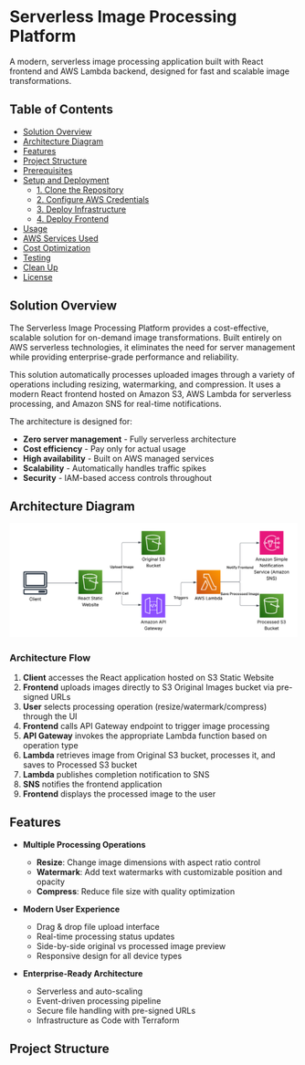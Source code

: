 # Serverless Image Processing Platform

A modern, serverless image processing application built with React frontend and AWS Lambda backend, designed for fast and scalable image transformations.

## Table of Contents

- [Solution Overview](#solution-overview)
- [Architecture Diagram](#architecture-diagram)  
- [Features](#features)
- [Project Structure](#project-structure)
- [Prerequisites](#prerequisites)
- [Setup and Deployment](#setup-and-deployment)
  - [1. Clone the Repository](#1-clone-the-repository)
  - [2. Configure AWS Credentials](#2-configure-aws-credentials)
  - [3. Deploy Infrastructure](#3-deploy-infrastructure)
  - [4. Deploy Frontend](#4-deploy-frontend)
- [Usage](#usage)
- [AWS Services Used](#aws-services-used)
- [Cost Optimization](#cost-optimization)
- [Testing](#testing)
- [Clean Up](#clean-up)
- [License](#license)

## Solution Overview

The Serverless Image Processing Platform provides a cost-effective, scalable solution for on-demand image transformations. Built entirely on AWS serverless technologies, it eliminates the need for server management while providing enterprise-grade performance and reliability.

This solution automatically processes uploaded images through a variety of operations including resizing, watermarking, and compression. It uses a modern React frontend hosted on Amazon S3, AWS Lambda for serverless processing, and Amazon SNS for real-time notifications.

The architecture is designed for:
- **Zero server management** - Fully serverless architecture
- **Cost efficiency** - Pay only for actual usage
- **High availability** - Built on AWS managed services
- **Scalability** - Automatically handles traffic spikes
- **Security** - IAM-based access controls throughout

## Architecture Diagram

![Architecture Diagram](assets/Blank%20diagram.png)

### Architecture Flow

1. **Client** accesses the React application hosted on S3 Static Website
2. **Frontend** uploads images directly to S3 Original Images bucket via pre-signed URLs
3. **User** selects processing operation (resize/watermark/compress) through the UI
4. **Frontend** calls API Gateway endpoint to trigger image processing
5. **API Gateway** invokes the appropriate Lambda function based on operation type
6. **Lambda** retrieves image from Original S3 bucket, processes it, and saves to Processed S3 bucket
7. **Lambda** publishes completion notification to SNS
8. **SNS** notifies the frontend application
9. **Frontend** displays the processed image to the user

## Features

- **Multiple Processing Operations**
  - **Resize**: Change image dimensions with aspect ratio control
  - **Watermark**: Add text watermarks with customizable position and opacity  
  - **Compress**: Reduce file size with quality optimization
  
- **Modern User Experience**
  - Drag & drop file upload interface
  - Real-time processing status updates
  - Side-by-side original vs processed image preview
  - Responsive design for all device types

- **Enterprise-Ready Architecture**
  - Serverless and auto-scaling
  - Event-driven processing pipeline
  - Secure file handling with pre-signed URLs
  - Infrastructure as Code with Terraform

## Project Structure

